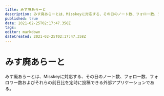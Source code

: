 ```yaml
---
title: みす廃あらーと
description: みす廃あらーとは、Misskeyに対応する、その日のノート数、フォロー数、フォロワー数およびそれらの前日比を定時に投稿できる外部アプリケーションである。
published: true
date: 2021-02-25T02:17:47.358Z
tags: 
editor: markdown
dateCreated: 2021-02-25T02:17:47.358Z
---
```


# みす廃あらーと

みす廃あらーとは、Misskeyに対応する、その日のノート数、フォロー数、フォロワー数およびそれらの前日比を定時に投稿できる外部アプリケーションである。